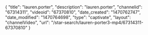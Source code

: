 {
    "title": "lauren.porter",
    "description": "lauren.porter",
    "channelid": "67314311",
    "videoid": "67370810",
    "date_created": "1470762747",
    "date_modified": "1470764698",
    "type": "captivate",
    "layout": "channelVideo",
    "url": "\/star-search\/lauren-porter3-mp4\/67314311-67370810"
}